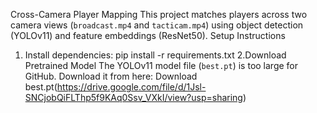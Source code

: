 Cross-Camera Player Mapping
This project matches players across two camera views (`broadcast.mp4` and `tacticam.mp4`) using object detection (YOLOv11) and feature embeddings (ResNet50).
Setup Instructions
1. Install dependencies:
   pip install -r requirements.txt
2.Download Pretrained Model
The YOLOv11 model file (`best.pt`) is too large for GitHub.
 Download it from here: Download best.pt(https://drive.google.com/file/d/1Jsl-SNCjobQiFLThp5f9KAq0Ssv_VXkI/view?usp=sharing)
